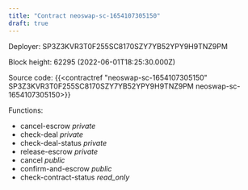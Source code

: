 ```yaml
---
title: "Contract neoswap-sc-1654107305150"
draft: true
---
```

Deployer: SP3Z3KVR3T0F255SC8170SZY7YB52YPY9H9TNZ9PM


 



Block height: 62295 (2022-06-01T18:25:30.000Z)

Source code: {{<contractref "neoswap-sc-1654107305150" SP3Z3KVR3T0F255SC8170SZY7YB52YPY9H9TNZ9PM neoswap-sc-1654107305150>}}

Functions:

* cancel-escrow _private_
* check-deal _private_
* check-deal-status _private_
* release-escrow _private_
* cancel _public_
* confirm-and-escrow _public_
* check-contract-status _read_only_
